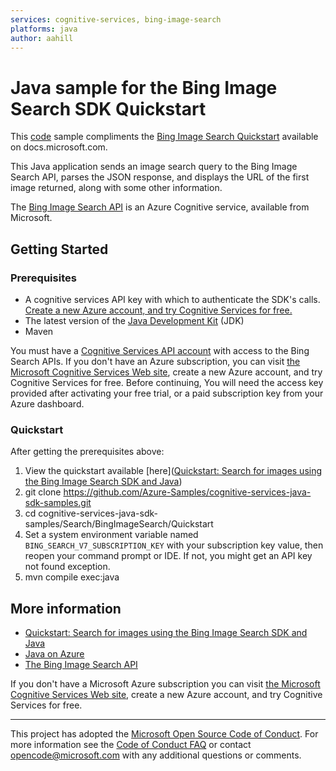 ```yaml
---
services: cognitive-services, bing-image-search
platforms: java
author: aahill
---
```


# Java sample for the Bing Image Search SDK Quickstart ##

This [code](https://github.com/Azure-Samples/cognitive-services-java-sdk-samples/blob/master/Search/BingImageSearch/Quickstart/src/main/java/com/microsoft/azure/cognitiveservices/search/imagesearch/samples/BingImageSearchSample.java) sample compliments the [Bing Image Search Quickstart](https://docs.microsoft.com/azure/cognitive-services/bing-image-search/image-sdk-java-quickstart) available on docs.microsoft.com.

This Java application sends an image search query to the Bing Image Search API, parses the JSON response, and displays the URL of the first image returned, along with some other information.

The [Bing Image Search API](https://azure.microsoft.com/services/cognitive-services/bing-image-search-api/) is an Azure Cognitive service, available from Microsoft.  

## Getting Started

### Prerequisites

- A cognitive services API key with which to authenticate the SDK's calls. [Create a new Azure account, and try Cognitive Services for free.](https://azure.microsoft.com/free/cognitive-services/)
- The latest version of the [Java Development Kit](http://www.oracle.com/technetwork/java/javase/downloads/index.html) (JDK)
- Maven

You must have a [Cognitive Services API account](https://docs.microsoft.com/azure/cognitive-services/cognitive-services-apis-create-account) with access to the Bing Search APIs. If you don't have an Azure subscription, you can visit [the Microsoft Cognitive Services Web site](https://azure.microsoft.com/free/cognitive-services/), create a new Azure account, and try Cognitive Services for free. Before continuing, You will need the access key provided after activating your free trial, or a paid subscription key from your Azure dashboard.

### Quickstart

After getting the prerequisites above:
1. View the quickstart available [here]([Quickstart: Search for images using the Bing Image Search SDK and Java](https://docs.microsoft.com/azure/cognitive-services/bing-image-search/image-sdk-java-quickstart))
1. git clone https://github.com/Azure-Samples/cognitive-services-java-sdk-samples.git
2. cd cognitive-services-java-sdk-samples/Search/BingImageSearch/Quickstart
3. Set a system environment variable named `BING_SEARCH_V7_SUBSCRIPTION_KEY` with your subscription key value, 
   then reopen your command prompt or IDE. If not, you might get an API key not found exception.
4. mvn compile exec:java

## More information

* [Quickstart: Search for images using the Bing Image Search SDK and Java](https://docs.microsoft.com/en-us/azure/cognitive-services/bing-image-search/image-sdk-java-quickstart)
* [Java on Azure](http://azure.com/java)
* [The Bing Image Search API](https://azure.microsoft.com/en-us/services/cognitive-services/)

If you don't have a Microsoft Azure subscription you can visit [the Microsoft Cognitive Services Web site](https://azure.microsoft.com/free/cognitive-services/), create a new Azure account, and try Cognitive Services for free.

---

This project has adopted the [Microsoft Open Source Code of Conduct](https://opensource.microsoft.com/codeofconduct/). For more information see the [Code of Conduct FAQ](https://opensource.microsoft.com/codeofconduct/faq/) or contact [opencode@microsoft.com](mailto:opencode@microsoft.com) with any additional questions or comments.
